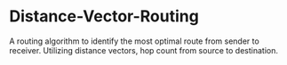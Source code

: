 # Distance-Vector-Routing
A routing algorithm to identify the most optimal route from sender to receiver. Utilizing distance vectors, hop count from source to destination.
